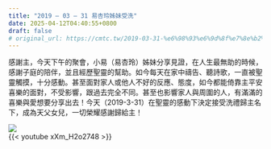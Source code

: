 ```yaml
---
title: "2019 – 03 – 31 易杏玲姊妹受洗"
date: 2025-04-12T04:40:55+0800
draft: false
# original_url: https://cmtc.tw/2019-03-31-%e6%98%93%e6%9d%8f%e7%8e%b2%e5%a7%8a%e5%a6%b9%e5%8f%97%e6%b4%97
---
```



感謝主，今天下午的聚會，小易（易杏玲）姊妹分享見證，在人生最無助的時候，感謝子庭的陪伴，並且經歷聖靈的幫助。如今每天在家中禱告、聽詩歌，一直被聖靈觸摸，十分感動。甚至面對家人或他人不好的反應、態度，如今都能倚靠主平安喜樂的面對，不受影響，跟過去完全不同。甚至也影響家人與周圍的人，有滿滿的喜樂與愛想要分享出去！今天（2019-3-31）在聖靈的感動下決定接受洗禮歸主名下，成為天父女兒，一切榮耀感謝歸給主！

![](/images/杏玲受洗.jpg)
<br>
{{< youtube xXm_H2o2748 >}}